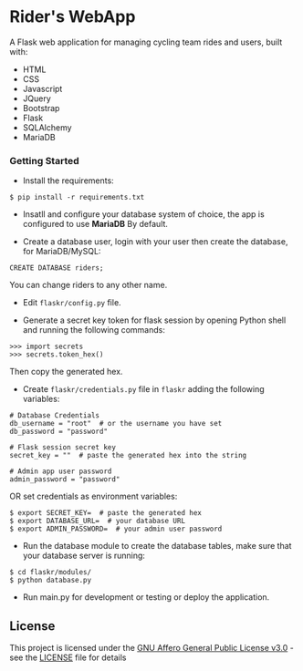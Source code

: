 # Rider's WebApp

A Flask web application for managing cycling team rides and users, built with:
- HTML
- CSS
- Javascript
- JQuery
- Bootstrap
- Flask
- SQLAlchemy
- MariaDB


### Getting Started

- Install the requirements:
```
$ pip install -r requirements.txt
```

- Insatll and configure your database system of choice, the app is configured to use **MariaDB** By default.


- Create a database user, login with your user then create the database, for MariaDB/MySQL:
```
CREATE DATABASE riders;
```
You can change riders to any other name.

- Edit `flaskr/config.py` file.

- Generate a secret key token for flask session by opening Python shell and running the following commands:
```
>>> import secrets
>>> secrets.token_hex()
```
Then copy the generated hex.

- Create `flaskr/credentials.py` file in `flaskr` adding the following variables:
```
# Database Credentials
db_username = "root"  # or the username you have set
db_password = "password"

# Flask session secret key
secret_key = ""  # paste the generated hex into the string

# Admin app user password
admin_password = "password"
```

OR set credentials as environment variables:
```
$ export SECRET_KEY=  # paste the generated hex
$ export DATABASE_URL=  # your database URL
$ export ADMIN_PASSWORD=  # your admin user password
```

- Run the database module to create the database tables, make sure that your database server is running:
```
$ cd flaskr/modules/
$ python database.py
```

- Run main.py for development or testing or deploy the application.


## License

This project is licensed under the [GNU Affero General Public License v3.0](LICENSE) - see the [LICENSE](LICENSE) file for details
